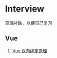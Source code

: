 # Interview
查漏补缺，以便自己复习

## Vue
1. [Vue 双向绑定原理](https://segmentfault.com/a/1190000006599500#comment-area)
